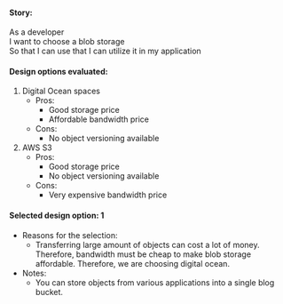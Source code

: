 #### Story:
As a developer<br/>
I want to choose a blob storage<br/>
So that I can use that I can utilize it in my application

#### Design options evaluated:
1. Digital Ocean spaces
   - Pros:
     - Good storage price
     - Affordable bandwidth price
   - Cons:
     - No object versioning available
1. AWS S3
   - Pros:
     - Good storage price
     - No object versioning available
   - Cons:
     - Very expensive bandwidth price

#### Selected design option: 1
- Reasons for the selection:
  - Transferring large amount of objects can cost a lot of money. Therefore, bandwidth must be cheap to make blob storage affordable. Therefore, we are choosing digital ocean.
- Notes:
  - You can store objects from various applications into a single blog bucket.
